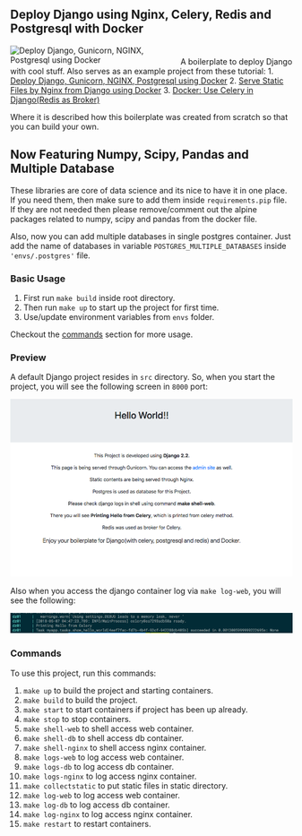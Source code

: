 ## Deploy Django using Nginx, Celery, Redis and Postgresql with Docker

<img class="img-center" style="max-width:300px;overflow:hidden;" src="https://ruddra.com/content/images/2019/01/docker-django.jpg" alt="Deploy Django, Gunicorn, NGINX, Postgresql using Docker">
A boilerplate to deploy Django with cool stuff. Also serves as an example project from these tutorial:
1. <a href="https://ruddra.com/docker-django-nginx-postgres/">Deploy Django, Gunicorn, NGINX, Postgresql using Docker</a>
2. <a href="https://ruddra.com/serve-static-files-by-nginx-from-django-using-docker/">Serve Static Files by Nginx from Django using Docker</a>
3. <a href="https://ruddra.com/docker-do-stuff-using-celery-using-redis-as-broker/">Docker: Use Celery in Django(Redis as Broker)</a>

Where it is described how this boilerplate was created from scratch so that you can build your own.

## Now Featuring Numpy, Scipy, Pandas and Multiple Database
These libraries are core of data science and its nice to have it in one place. If you need them, then make sure to add them inside `requirements.pip` file.
If they are not needed then please remove/comment out the alpine packages related to numpy, scipy and pandas from the docker file.

Also, now you can add multiple databases in single postgres container. Just add the name of databases in variable `POSTGRES_MULTIPLE_DATABASES` inside `'envs/.postgres'` file.

### Basic Usage
1. First run `make build` inside root directory.
2. Then run `make up` to start up the project for first time.
3. Use/update environment variables from `envs` folder.

Checkout the [commands](#commands) section for more usage.

### Preview
A default Django project resides in `src` directory. So, when you start the project, you will see the following screen in `8000` port:

![Demo One](https://github.com/ruddra/blog-images/raw/master/Demo%201.png)

Also when you access the django container log via `make log-web`, you will see the following:

![Demo Two](https://github.com/ruddra/blog-images/raw/master/Demo%202.png)

### Commands
To use this project, run this commands:

1. `make up` to build the project and starting containers.
2. `make build` to build the project.
3. `make start` to start containers if project has been up already.
4. `make stop` to stop containers.
5. `make shell-web` to shell access web container.
6. `make shell-db` to shell access db container.
7. `make shell-nginx` to shell access nginx container.
8. `make logs-web` to log access web container.
9. `make logs-db` to log access db container.
10. `make logs-nginx` to log access nginx container.
11. `make collectstatic` to put static files in static directory.
12. `make log-web` to log access web container.
13. `make log-db` to log access db container.
14. `make log-nginx` to log access nginx container.
15. `make restart` to restart containers.